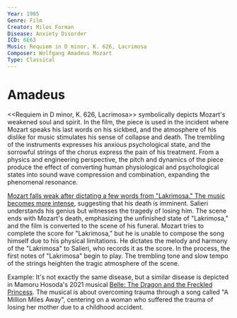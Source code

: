 ```yaml
---
Year: 1985
Genre: Film
Creator: Milos Forman
Disease: Anxiety Disorder
ICD: 6E63
Music: Requiem in D minor, K. 626, Lacrimosa
Composer: Wolfgang Amadeus Mozart
Type: Classical
---
```


# Amadeus

<<Requiem in D minor, K. 626, Lacrimosa>> symbolically depicts Mozart's weakened soul and spirit. In the film, the piece is used in the incident where Mozart speaks his last words on his sickbed, and the atmosphere of his dislike for music stimulates his sense of collapse and death. The trembling of the instruments expresses his anxious psychological state, and the sorrowful strings of the chorus express the pain of his treatment. From a physics and engineering perspective, the pitch and dynamics of the piece produce the effect of converting human physiological and psychological states into sound wave compression and combination, expanding the phenomenal resonance.

[Mozart falls weak after dictating a few words from "Lakrimosa." The music becomes more intense](https://youtu.be/VixAWkjyhx0?si=4tQ2vl2wl9L4ouYQ), suggesting that his death is imminent. Salieri understands his genius but witnesses the tragedy of losing him. The scene ends with Mozart's death, emphasizing the unfinished state of "Lakrimosa," and the film is converted to the scene of his funeral. Mozart tries to complete the score for "Lakrimosa," but he is unable to compose the song himself due to his physical limitations. He dictates the melody and harmony of the "Lakrimosa" to Salieri, who records it as the score. In the process, the first notes of "Lakrimosa" begin to play. The trembling tone and slow tempo of the strings heighten the tragic atmosphere of the scene.

Example: It's not exactly the same disease, but a similar disease is depicted in Mamoru Hosoda's 2021 musical [Belle: The Dragon and the Freckled Princess](huh_yejin.md). The musical is about overcoming trauma through a song called "A Million Miles Away", centering on a woman who suffered the trauma of losing her mother due to a childhood accident.
